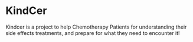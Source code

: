 # KindCer

Kindcer is a project to help Chemotherapy Patients for understanding their side effects treatments, and prepare for what they need to encounter it!
